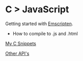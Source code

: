 C > JavaScript
==============

Getting started with [Emscripten](http://kripken.github.io/emscripten-site/).  
  * How to compile to .js and .html  

[My C Snippets](https://gist.github.com/Acry/554e04bab3a2669a5ba2ecd4d673e875)  

[Other API's](https://acry.github.io/)  
